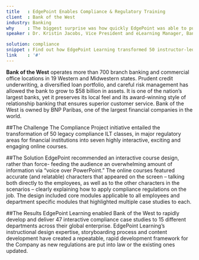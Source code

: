 ```yaml
---
title   : EdgePoint Enables Compliance & Regulatory Training
client  : Bank of the West
industry: Banking
why     : The biggest surprise was how quickly EdgePoint was able to put realize our vision and develop a large amount of training under tight timelines. I have been amazed.
speaker : Dr. Kristin Jacobs, Vice President and eLearning Manager, Bank of the West

solution: compliance
snippet : Find out how EdgePoint Learning transformed 50 instructor-led training sessions into engaging learning experiences for Bank of the West.
link    : '#'
---
```


**Bank of the West** operates more than 700 branch banking and commercial office locations in 19 Western and Midwestern states. Prudent credit underwriting, a diversified loan portfolio, and careful risk management has allowed the bank to grow to $58 billion in assets. It is one of the nation’s largest banks, yet it preserves its local feel and its award-winning style of relationship banking that ensures superior customer service. Bank of the West is owned by BNP Paribas, one of the largest financial companies in the world.

##The Challenge
The Compliance Project initiative entailed the transformation of 50 legacy compliance ILT classes, in major regulatory areas for financial institutions into seven highly interactive, exciting and engaging online courses.

##The Solution
EdgePoint recommended an interactive course design, rather than force- feeding the audience an overwhelming amount of information via “voice over PowerPoint.” The online courses featured accurate (and relatable) characters that appeared on the screen – talking both directly to the employees, as well as to the other characters in the scenarios – clearly explaining how to apply compliance regulations on the job. The design included core modules applicable to all employees and department specific modules that highlighted multiple case studies to each.

##The Results
EdgePoint Learning enabled Bank of the West to rapidly develop and deliver 47 interactive compliance case studies to 15 different departments across their global enterprise. EdgePoint Learning’s instructional design expertise, storyboarding process and content development have created a repeatable, rapid development framework for the Company as new regulations are put into law or the existing ones updated.

